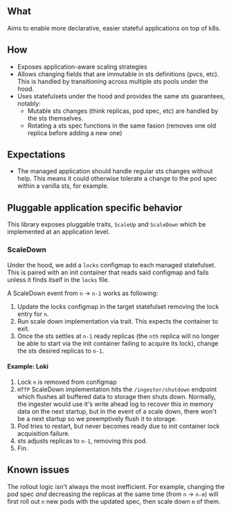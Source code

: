 ## What

Aims to enable more declarative, easier stateful applications on top of k8s.

## How

- Exposes application-aware scaling strategies
- Allows changing fields that are immutable in sts definitions (pvcs, etc). This is handled by transitioning across multiple sts pools under the hood.
- Uses statefulsets under the hood and provides the same sts guarantees, notably:
  - Mutable sts changes (think replicas, pod spec, etc) are handled by the sts themselves.
  - Rotating a sts spec functions in the same fasion (removes one old replica before adding a new one)

## Expectations

- The managed application should handle regular sts changes without help. This means it could otherwise tolerate a change to the pod spec within a vanilla sts, for example.

## Pluggable application specific behavior

This library exposes pluggable traits, `ScaleUp` and `ScaleDown` which be implemented at an application level.

### ScaleDown

Under the hood, we add a `locks` configmap to each managed statefulset. This is paired with an init container that reads said configmap and fails unless it finds itself in the `locks` file.

A ScaleDown event from `n` -> `n-1` works as following:
1) Update the locks configmap in the target statefulset removing the lock entry for `n`.
2) Run scale down implementation via trait. This expects the container to exit. 
3) Once the sts settles at `n-1` ready replicas (the `nth` replica will no longer be able to start via the init container failing to acquire its lock), change the sts desired replicas to `n-1`.

#### Example: Loki

1) Lock `n` is removed from configmap
2) `HTTP` ScaleDown implementation hits the `/ingester/shutdown` endpoint which flushes all buffered data to storage then shuts down. Normally, the ingester would use it's write ahead log to recover this in memory data on the next startup, but in the event of a scale down, there won't be a next startup so we preemptively flush it to storage.
3) Pod tries to restart, but never becomes ready due to init container lock acquisition failure.
4) sts adjusts replicas to `n-1`, removing this pod.
5) Fin.

## Known issues

The rollout logic isn't always the most inefficient. For example, changing the pod spec _and_ decreasing the replicas at the same time (from `n` -> `n-m`) will first roll out `n` new pods with the updated spec, then scale down `m` of them.
